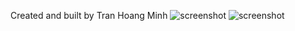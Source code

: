 Created and built by Tran Hoang Minh
<img src="https://raw.githubusercontent.com/hoangminh281/2048-game-written-by-Java/master/image_1.png" alt="screenshot"/>
<img src="https://raw.githubusercontent.com/hoangminh281/2048-game-written-by-Java/master/image_2.png" alt="screenshot"/>
